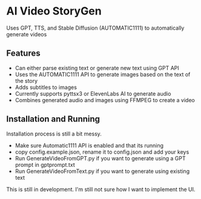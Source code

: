 # AI Video StoryGen
Uses GPT, TTS, and Stable Diffusion (AUTOMATIC1111) to automatically generate videos
## Features
- Can either parse existing text or generate new text using GPT API
- Uses the AUTOMATIC1111 API to generate images based on the text of the story
- Adds subtitles to images
- Currently supports pyttsx3 or ElevenLabs AI to generate audio
- Combines generated audio and images using FFMPEG to create a video 
## Installation and Running
Installation process is still a bit messy. 
- Make sure  Automatic1111 API is enabled and that its running
- copy config.example.json, rename it to config.json and add your keys
- Run GenerateVideoFromGPT.py if you want to generate using a GPT prompt in gptprompt.txt
- Run GenerateVideoFromText.py if you want to generate using existing text

This is still in development. I'm still not sure how I want to implement the UI.
